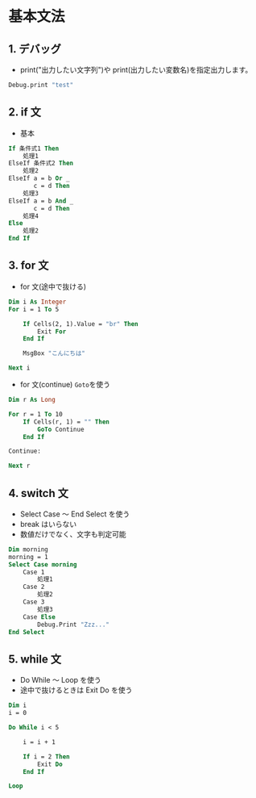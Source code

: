 # 基本文法

## 1. デバッグ

- print("出力したい文字列")や print(出力したい変数名)を指定出力します。

```vb
Debug.print "test"
```

## 2. if 文

- 基本

```vb
If 条件式1 Then
    処理1
ElseIf 条件式2 Then
    処理2
ElseIf a = b Or _
       c = d Then
    処理3
ElseIf a = b And _
       c = d Then
    処理4
Else
    処理2
End If
```

## 3. for 文

- for 文(途中で抜ける)

```vb
Dim i As Integer
For i = 1 To 5

    If Cells(2, 1).Value = "br" Then
        Exit For
    End If

   	MsgBox "こんにちは"

Next i
```

- for 文(continue)
  `Goto`を使う

```vb
Dim r As Long

For r = 1 To 10
    If Cells(r, 1) = "" Then
        GoTo Continue
    End If

Continue:

Next r

```

## 4. switch 文

- Select Case ～ End Select を使う
- break はいらない
- 数値だけでなく、文字も判定可能

```vb
Dim morning
morning = 1
Select Case morning
    Case 1
        処理1
    Case 2
        処理2
    Case 3
        処理3
    Case Else
        Debug.Print "Zzz..."
End Select
```

## 5. while 文

- Do While ～ Loop を使う
- 途中で抜けるときは Exit Do を使う

```vb
Dim i
i = 0

Do While i < 5

    i = i + 1

    If i = 2 Then
        Exit Do
    End If

Loop

```
